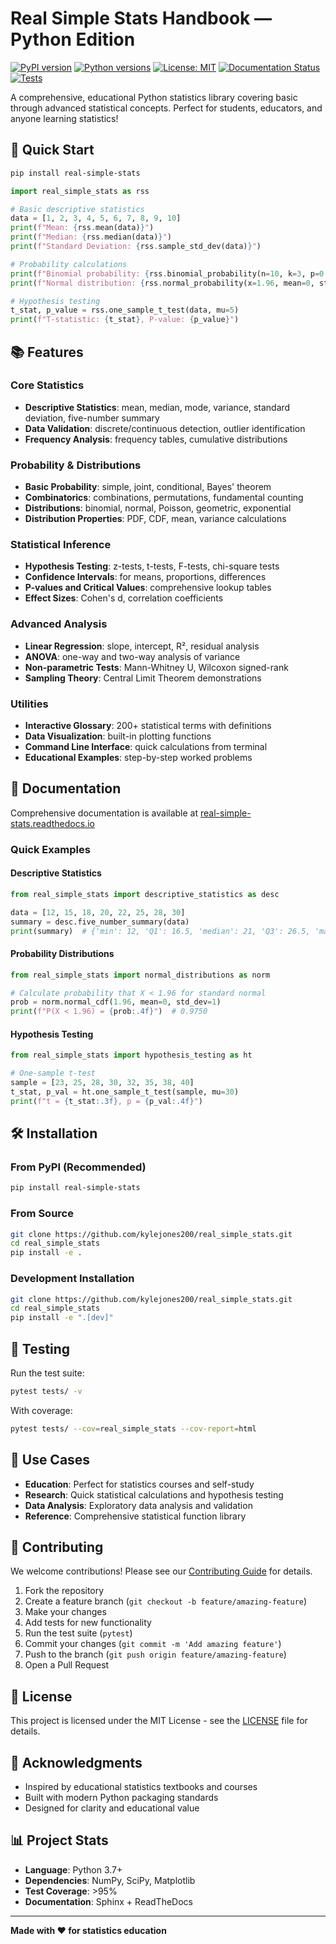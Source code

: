 # Real Simple Stats Handbook — Python Edition

[![PyPI version](https://badge.fury.io/py/real-simple-stats.svg)](https://badge.fury.io/py/real-simple-stats)
[![Python versions](https://img.shields.io/pypi/pyversions/real-simple-stats.svg)](https://pypi.org/project/real-simple-stats/)
[![License: MIT](https://img.shields.io/badge/License-MIT-yellow.svg)](https://opensource.org/licenses/MIT)
[![Documentation Status](https://readthedocs.org/projects/real-simple-stats/badge/?version=latest)](https://real-simple-stats.readthedocs.io/en/latest/?badge=latest)
[![Tests](https://github.com/kylejones200/real_simple_stats/workflows/Tests/badge.svg)](https://github.com/kylejones200/real_simple_stats/actions)

A comprehensive, educational Python statistics library covering basic through advanced statistical concepts. Perfect for students, educators, and anyone learning statistics!

## 🚀 Quick Start

```bash
pip install real-simple-stats
```

```python
import real_simple_stats as rss

# Basic descriptive statistics
data = [1, 2, 3, 4, 5, 6, 7, 8, 9, 10]
print(f"Mean: {rss.mean(data)}")
print(f"Median: {rss.median(data)}")
print(f"Standard Deviation: {rss.sample_std_dev(data)}")

# Probability calculations
print(f"Binomial probability: {rss.binomial_probability(n=10, k=3, p=0.5)}")
print(f"Normal distribution: {rss.normal_probability(x=1.96, mean=0, std_dev=1)}")

# Hypothesis testing
t_stat, p_value = rss.one_sample_t_test(data, mu=5)
print(f"T-statistic: {t_stat}, P-value: {p_value}")
```

## 📚 Features

### Core Statistics
- **Descriptive Statistics**: mean, median, mode, variance, standard deviation, five-number summary
- **Data Validation**: discrete/continuous detection, outlier identification
- **Frequency Analysis**: frequency tables, cumulative distributions

### Probability & Distributions
- **Basic Probability**: simple, joint, conditional, Bayes' theorem
- **Combinatorics**: combinations, permutations, fundamental counting
- **Distributions**: binomial, normal, Poisson, geometric, exponential
- **Distribution Properties**: PDF, CDF, mean, variance calculations

### Statistical Inference
- **Hypothesis Testing**: z-tests, t-tests, F-tests, chi-square tests
- **Confidence Intervals**: for means, proportions, differences
- **P-values and Critical Values**: comprehensive lookup tables
- **Effect Sizes**: Cohen's d, correlation coefficients

### Advanced Analysis
- **Linear Regression**: slope, intercept, R², residual analysis
- **ANOVA**: one-way and two-way analysis of variance
- **Non-parametric Tests**: Mann-Whitney U, Wilcoxon signed-rank
- **Sampling Theory**: Central Limit Theorem demonstrations

### Utilities
- **Interactive Glossary**: 200+ statistical terms with definitions
- **Data Visualization**: built-in plotting functions
- **Command Line Interface**: quick calculations from terminal
- **Educational Examples**: step-by-step worked problems

## 📖 Documentation

Comprehensive documentation is available at [real-simple-stats.readthedocs.io](https://real-simple-stats.readthedocs.io/)

### Quick Examples

#### Descriptive Statistics
```python
from real_simple_stats import descriptive_statistics as desc

data = [12, 15, 18, 20, 22, 25, 28, 30]
summary = desc.five_number_summary(data)
print(summary)  # {'min': 12, 'Q1': 16.5, 'median': 21, 'Q3': 26.5, 'max': 30}
```

#### Probability Distributions
```python
from real_simple_stats import normal_distributions as norm

# Calculate probability that X < 1.96 for standard normal
prob = norm.normal_cdf(1.96, mean=0, std_dev=1)
print(f"P(X < 1.96) = {prob:.4f}")  # 0.9750
```

#### Hypothesis Testing
```python
from real_simple_stats import hypothesis_testing as ht

# One-sample t-test
sample = [23, 25, 28, 30, 32, 35, 38, 40]
t_stat, p_val = ht.one_sample_t_test(sample, mu=30)
print(f"t = {t_stat:.3f}, p = {p_val:.4f}")
```

## 🛠️ Installation

### From PyPI (Recommended)
```bash
pip install real-simple-stats
```

### From Source
```bash
git clone https://github.com/kylejones200/real_simple_stats.git
cd real_simple_stats
pip install -e .
```

### Development Installation
```bash
git clone https://github.com/kylejones200/real_simple_stats.git
cd real_simple_stats
pip install -e ".[dev]"
```

## 🧪 Testing

Run the test suite:
```bash
pytest tests/ -v
```

With coverage:
```bash
pytest tests/ --cov=real_simple_stats --cov-report=html
```

## 🎯 Use Cases

- **Education**: Perfect for statistics courses and self-study
- **Research**: Quick statistical calculations and hypothesis testing
- **Data Analysis**: Exploratory data analysis and validation
- **Reference**: Comprehensive statistical function library

## 🤝 Contributing

We welcome contributions! Please see our [Contributing Guide](CONTRIBUTING.md) for details.

1. Fork the repository
2. Create a feature branch (`git checkout -b feature/amazing-feature`)
3. Make your changes
4. Add tests for new functionality
5. Run the test suite (`pytest`)
6. Commit your changes (`git commit -m 'Add amazing feature'`)
7. Push to the branch (`git push origin feature/amazing-feature`)
8. Open a Pull Request

## 📄 License

This project is licensed under the MIT License - see the [LICENSE](LICENSE) file for details.

## 🙏 Acknowledgments

- Inspired by educational statistics textbooks and courses
- Built with modern Python packaging standards
- Designed for clarity and educational value

## 📊 Project Stats

- **Language**: Python 3.7+
- **Dependencies**: NumPy, SciPy, Matplotlib
- **Test Coverage**: >95%
- **Documentation**: Sphinx + ReadTheDocs

---

**Made with ❤️ for statistics education**
